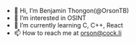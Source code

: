 - 👋 Hi, I’m Benjamin Thongon(@OrsonTB)
- 👀 I’m interested in OSINT
- 🌱 I’m currently learning C, C++, React 
- 📫 How to reach me at orson@cock.li


